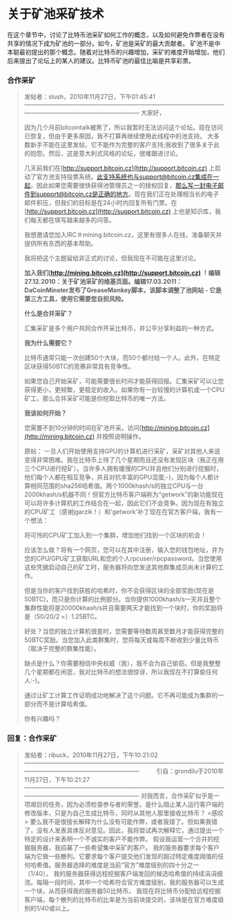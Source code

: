 # 关于矿池采矿技术

在这个章节中，讨论了比特币池采矿如何工作的概念，以及如何避免作弊者在没有共享的情况下成为矿池的一部分。如今，矿池是采矿的最大贡献者。
矿池不是中本聪最初提出的那个概念。随着对比特币的兴趣增加，采矿的难度开始增加，他们后来提出了论坛上的某人的建议。比特币矿池的最佳比喻是共享彩票。

### 合作采矿

> 发帖者：slush，2010年11月27日，下午01:45:41
> ————————————————————————————————————————————————————
> 大家好，
>
> 因为几个月前bitcointalk被黑了，所以我暂时无法访问这个论坛。现在访问已恢复，但由于更多原因，我不打算再继续使用此线程中的池支持。
大多数新手不能在这里发帖，它不能作为完整的客户支持;我收到了很多关于此的抱怨。然后，这是意大利式风格的论坛，很难跟进讨论。
>
> 几天前我们在[http://support.bitcoin.cz](http://support.bitcoin.cz) 上启动了官方池支持投票系统。此支持系统也与support@bitcoin.cz集成在一起，因此如果您需要很快获得池管理员之一的授权回复，那么写一封电子邮件到support@bitcoin.cz是正确的地方。现在我们正在处理相当长的电子邮件积压，但我们的目标是在24小时内回复所有门票。在[http://support.bitcoin.cz](http://support.bitcoin.cz) 上也是知识库，我们每天都在填写越来越多的问答。
>
> 我想邀请您加入IRC＃mining.bitcoin.cz，这里有很多人在线，准备聊天并提供所有东西的基本帮助。
>
> 我将把这个主题留给非正式的讨论，但我现在不可能在这里讨论。
>
> **加入我们[http://mining.bitcoin.cz](http://support.bitcoin.cz) ！编辑27.12.2010：关于矿池采矿的维基页面。编辑17.03.2011：DaCoinMinster发布了GreaseMonkey脚本，该脚本调整了池网站 - 它是第三方工具，使用它需要您自担风险。**
>
> **什么是合并采矿？**
>
> 汇集采矿是多个用户共同合作开采比特币，并公平分享利益的一种方式。
>
> **我为什么需要它？**
> 
> 比特币通常只能一次创建50个大块，而50个都付给一个人。此外，在特定区块获得50BTC的竞赛非常具有竞争性。
>
> 如果您自己开始采矿，可能需要很长时间才能获得回报。汇集采矿可以让您获得更小，更频繁，更稳定的收入。如果你有一台较慢的计算机或一个CPU矿工，那么合并采矿可能是你挖取比特币的唯一方法。
>
> **我该如何开始？**
>
> 您需要不到10分钟的时间在矿池开采。访问[http://mining.bitcoin.cz](http://mining.bitcoin.cz) 并按照说明操作。
>
> 原帖：
> 一旦人们开始使用支持GPU的计算机进行采矿，采矿对其他人来说变得非常困难。我在比特币上待了几个星期而且还没有发现区块（我正在用三个CPU进行挖矿）。当许多人拥有缓慢的CPU并且他们分别进行挖掘时，他们每个人都在相互竞争，并且对抗丰富的GPU混蛋;-)，因为每个人都计算相同范围的sha256哈希值。两个1000khash/s的独立CPU与一台2000khash/s机器不同！但官方比特币客户端称为“getwork”的新功能现在可以将许多计算机的工作结合在一起，因此它们不会竞争。因为现在有独立的CPU矿工（感谢jgarzik！）和'getwork'补丁现在在官方客户端，我有一个想法：
>
> 将可怜的CPU矿工加入到一个集群，增加他们找到一个区块的机会！
>
> 应该怎么做？将有一个网页，您可以在其中注册，输入您的钱包地址，并为您的CPU/GPU矿工获取URL和您的个人rpcuser/rpcpassword。当您使用这些凭据启动自己的矿工时，服务器将向您发送其他群集成员尚未计算的工作。
>
> 但是当你的客户找到获胜的哈希时，你不会获得区块的全部奖励(现在是50BTC)，而只是你计算的比例部分。当你提供1000khash/s一天并且整个集群性能将是20000khash/s并且需要两天才能找到一个块时，你的奖励将是（50/20/2 =）1.25BTC。
>
> 好处？当您的独立计算机很差时，您需要等待数周甚至数月才能获得完整的50BTC奖励。当您加入此类群集时，您将每天或每周不断收到少量比特币（取决于完整的群集性能）。
>
> 缺点是什么？你需要相信中央权威（我），我不会为自己偷窃。但是我整整几个星期都在闲逛，我对比特币的想法很惊讶，所以我现在不打算偷任何人:-)。
>
> 通过让矿工计算工作证明成功地解决了这个问题。它不再可能成为集群的一部分而不是计算哈希值。
>
> 你有兴趣吗？

### 回复：合作采矿

> 发帖者：ribuck，2010年11月27日，下午10:21:02
> ————————————————————————————————————————————————————
> &emsp; &emsp; 引自：grondilu于2010年11月27日，下午10:21:27
> ————————————————————————————————————————————————————
对我而言，合作采矿似乎是一项艰巨的任务，因为必须检查参与者的荣誉。是什么阻止某人运行客户端的修改版本，只是为自己生成比特币，同时从其他人​​那里接收比特币？
<感叹>
要么我不是很擅长解释为什么没有可能作弊，或者我错了。但如果我错了，没有人发表具体反对意见。因此，我将尝试再次解释它，通过提出一个特定的设计来表明一个不诚实的客户不能作弊。
假设我运营一个合并的挖掘服务器，我招募了一些希望集中采矿的客户。
我的服务器要求每个客户端为它做一些散列。它要求每个客户提交他们发现的超过特定难度阈值的任何哈希值。服务器选择的难度是当前“官方”难度级别的四十分之一（1/40）。
我的服务器获得远程挖掘客户端发回的候选哈希值的持续涓涓细流。每隔一段时间，其中一个哈希符合官方难度级别，我的服务器可以生成一个块，从而获得我的服务器50比特币。
我现在将比特币分配给远程挖掘客户端，每个散列的比特币的比率是为当前块提交的，该块是在官方难度级别的1/40或以上。


